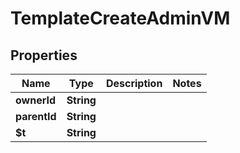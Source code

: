 

# TemplateCreateAdminVM


## Properties

| Name | Type | Description | Notes |
|------------ | ------------- | ------------- | -------------|
|**ownerId** | **String** |  |  |
|**parentId** | **String** |  |  |
|**$t** | **String** |  |  |



